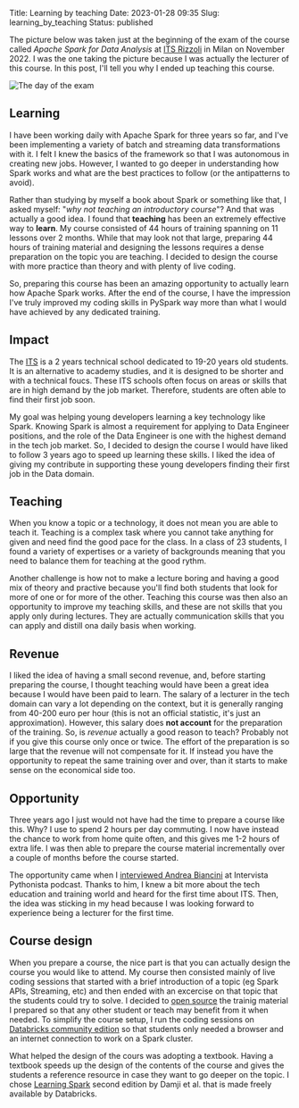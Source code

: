 Title: Learning by teaching
Date: 2023-01-28 09:35
Slug: learning_by_teaching
Status: published

The picture below was taken just at the beginning of the exam of the course called _Apache Spark for Data Analysis_ at [ITS Rizzoli](https://www.itsrizzoli.it/en/home-en/) in Milan on November 2022. I was the one taking the picture because I was actually the lecturer of this course. In this post, I'll tell you why I ended up teaching this course.

![The day of the exam]({static}/images/spark_exam.jpg)

## Learning

I have been working daily with Apache Spark for three years so far, and I've been implementing a variety of batch and streaming data transformations with it. I felt I knew the basics of the framework so that I was autonomous in creating new jobs. However, I wanted to go deeper in understanding how Spark works and what are the best practices to follow (or the antipatterns to avoid).

Rather than studying by myself a book about Spark or something like that, I asked myself: "_why not teaching an introductory course_"? And that was actually a good idea. I found that **teaching** has been an extremely effective way to **learn**. My course consisted of 44 hours of training spanning on 11 lessons over 2 months. While that may look not that large, preparing 44 hours of training material and designing the lessons requires a dense preparation on the topic you are teaching. I decided to design the course with more practice than theory and with plenty of live coding.

So, preparing this course has been an amazing opportunity to actually learn how Apache Spark works. After the end of the course, I have the impression I've truly improved my coding skills in PySpark way more than what I would have achieved by any dedicated training.


## Impact

The [ITS](https://en.wikipedia.org/wiki/Istituto_tecnico_superiore) is a 2 years technical school dedicated to 19-20 years old students. It is an alternative to academy studies, and it is designed to be shorter and with a technical foucs. These ITS schools often focus on areas or skills that are in high demand by the job market. Therefore, students are often able to find their first job soon.

My goal was helping young developers learning a key technology like Spark. Knowing Spark is almost a requirement for applying to Data Engineer positions, and the role of the Data Engineer is one with the highest demand in the tech job market. So, I decided to design the course I would have liked to follow 3 years ago to speed up learning these skills. I liked the idea of giving my contribute in supporting these young developers finding their first job in the Data domain.

## Teaching

When you know a topic or a technology, it does not mean you are able to teach it. Teaching is a complex task where you cannot take anything for given and need find the good pace for the class. In a class of 23 students, I found a variety of expertises or a variety of backgrounds meaning that you need to balance them for teaching at the good rythm.

Another challenge is how not to make a lecture boring and having a good mix of theory and practive because you'll find both students that look for more of one or for more of the other. Teaching this course was then also an opportunity to improve my teaching skills, and these are not skills that you apply only during lectures. They are actually communication skills that you can apply and distill ona daily basis when working.

## Revenue

I liked the idea of having a small second revenue, and, before starting preparing the course, I thought teaching would have been a great idea because I would have been paid to learn. The salary of a lecturer in the tech domain can vary a lot depending on the context, but it is generally ranging from 40-200 euro per hour (this is not an official statistic, it's just an approximation). However, this salary does **not account** for the preparation of the training. So, is _revenue_ actually a good reason to teach? Probably not if you give this course only once or twice. The effort of the preparation is so large that the revenue will not compensate for it. If instead you have the opportunity to repeat the same training over and over, than it starts to make sense on the economical side too.

## Opportunity

Three years ago I just would not have had the time to prepare a course like this. Why? I use to spend 2 hours per day commuting. I now have instead the chance to work from home quite often, and this gives me 1-2 hours of extra life. I was then able to prepare the course material incrementally over a couple of months before the course started.

The opportunity came when I [interviewed Andrea Biancini](https://open.spotify.com/episode/4OWbyxGWcEPcQULpNTiNqU) at Intervista Pythonista podcast. Thanks to him, I knew a bit more about the tech education and training world and heard for the first time about ITS. Then, the idea was sticking in my head because I was looking forward to experience being a lecturer for the first time.

## Course design

When you prepare a course, the nice part is that you can actually design the course you would like to attend. My course then consisted mainly of live coding sessions that started with a brief introduction of a topic (eg Spark APIs, Streaming, etc) and then ended with an excercise on that topic that the students could try to solve. I decided to [open source](https://github.com/Marco-Santoni/databricks-from-scratch/tree/main/training-spark) the trainig material I prepared so that any other student or teach may benefit from it when needed. To simplify the course setup, I run the coding sessions on [Databricks community edition](https://community.cloud.databricks.com/login.html) so that students only needed a browser and an internet connection to work on a Spark cluster.

What helped the design of the cours was adopting a textbook. Having a textbook speeds up the design of the contents of the course and gives the students a reference resource in case they want to go deeper on the topic. I chose [Learning Spark](https://pages.databricks.com/rs/094-YMS-629/images/LearningSpark2.0.pdf) second edition by Damji et al. that is made freely available by Databricks.
